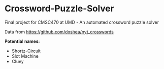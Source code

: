 # Crossword-Puzzle-Solver
Final project for CMSC470 at UMD - An automated crossword puzzle solver

Data from https://github.com/doshea/nyt_crosswords

**Potential names:**
- Shortz-Circuit
- Slot Machine
- Cluey
